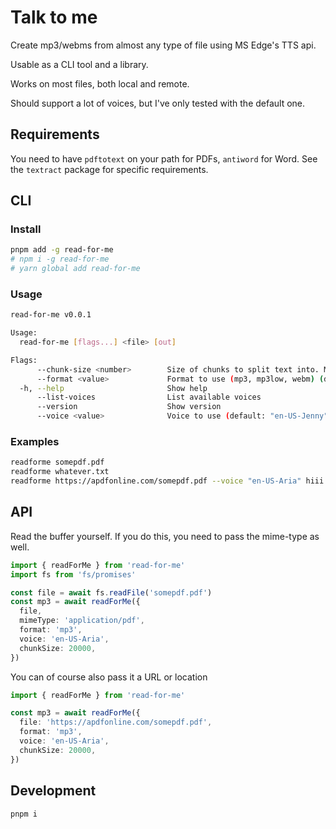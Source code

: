 # Talk to me

Create mp3/webms from almost any type of file using MS Edge's TTS api.

Usable as a CLI tool and a library.

Works on most files, both local and remote.

Should support a lot of voices, but I've only tested with the default one.

## Requirements

You need to have `pdftotext` on your path for PDFs, `antiword` for Word. See the `textract` package for specific requirements.

## CLI

### Install

```sh
pnpm add -g read-for-me
# npm i -g read-for-me
# yarn global add read-for-me
```

### Usage

```sh
read-for-me v0.0.1

Usage:
  read-for-me [flags...] <file> [out]

Flags:
      --chunk-size <number>        Size of chunks to split text into. Might be worth experimenting with smaller chunks is conversion fails. (default: 20000)
      --format <value>             Format to use (mp3, mp3low, webm) (default: "mp3")
  -h, --help                       Show help
      --list-voices                List available voices
      --version                    Show version
      --voice <value>              Voice to use (default: "en-US-Jenny")
```

### Examples

```sh
readforme somepdf.pdf
readforme whatever.txt
readforme https://apdfonline.com/somepdf.pdf --voice "en-US-Aria" hiii.mp3
```

## API

Read the buffer yourself. If you do this, you need to pass the mime-type as well.

```ts
import { readForMe } from 'read-for-me'
import fs from 'fs/promises'

const file = await fs.readFile('somepdf.pdf')
const mp3 = await readForMe({
  file,
  mimeType: 'application/pdf',
  format: 'mp3',
  voice: 'en-US-Aria',
  chunkSize: 20000,
})
```

You can of course also pass it a URL or location

```ts
import { readForMe } from 'read-for-me'

const mp3 = await readForMe({
  file: 'https://apdfonline.com/somepdf.pdf',
  format: 'mp3',
  voice: 'en-US-Aria',
  chunkSize: 20000,
})
```

## Development

```sh
pnpm i
```
